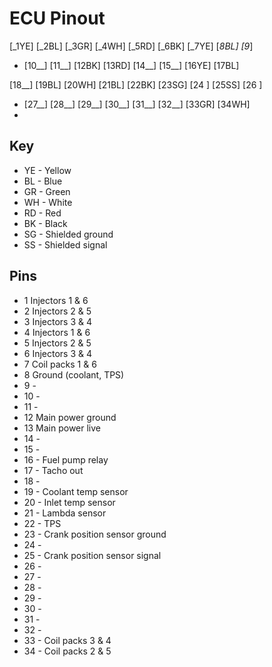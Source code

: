 # ECU Pinout
[_1YE]  [_2BL]  [_3GR]  [_4WH]  [_5RD]  [_6BK]  [_7YE]  [_8BL]  [_9__]

*  [10__]  [11__]  [12BK]  [13RD]  [14__]  [15__]  [16YE]  [17BL]  
   
[18__]  [19BL]  [20WH]  [21BL]  [22BK]  [23SG]  [24  ]  [25SS]  [26  ] 

*  [27__]  [28__]  [29__]  [30__]  [31__]  [32__]  [33GR]  [34WH]
*  
## Key
* YE - Yellow
* BL - Blue
* GR - Green
* WH - White
* RD - Red
* BK - Black
* SG - Shielded ground
* SS - Shielded signal

## Pins
* 1 Injectors 1 & 6
* 2 Injectors 2 & 5
* 3 Injectors 3 & 4
* 4 Injectors 1 & 6
* 5 Injectors 2 & 5
* 6 Injectors 3 & 4
* 7 Coil packs 1 & 6
* 8 Ground (coolant, TPS)
* 9 -
* 10 -
* 11 -
* 12 Main power ground
* 13 Main power live
* 14 -
* 15 -
* 16 - Fuel pump relay
* 17 - Tacho out
* 18 -
* 19 - Coolant temp sensor
* 20 - Inlet temp sensor
* 21 - Lambda sensor
* 22 - TPS
* 23 - Crank position sensor ground
* 24 -
* 25 - Crank position sensor signal
* 26 -
* 27 -
* 28 -
* 29 -
* 30 -
* 31 -
* 32 -
* 33 - Coil packs 3 & 4
* 34 - Coil packs 2 & 5
